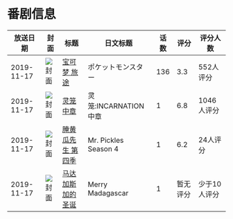 # 番剧信息

|放送日期|封面|标题|日文标题|话数|评分|评分人数|
|---|---|---|---|---|---|---|
|2019-11-17|![封面](https://lain.bgm.tv/pic/cover/c/bb/6d/292522_9Gor7.jpg)|[宝可梦 旅途](https://bangumi.tv/subject/292522)|ポケットモンスター|136|3.3|552人评分|
|2019-11-17|![封面](https://lain.bgm.tv/pic/cover/c/25/15/311724_AMiwe.jpg)|[灵笼 中章](https://bangumi.tv/subject/311724)|灵笼:INCARNATION 中章|1|6.8|1046人评分|
|2019-11-17|![封面](https://lain.bgm.tv/pic/cover/c/4e/d6/353655_22WMS.jpg)|[腌黄瓜先生 第四季](https://bangumi.tv/subject/353655)|Mr. Pickles Season 4|1|6.2|24人评分|
|2019-11-17|![封面](https://lain.bgm.tv/pic/cover/c/a7/a1/435601_0Hi2E.jpg)|[马达加斯加的圣诞](https://bangumi.tv/subject/435601)|Merry Madagascar|1|暂无评分|少于10人评分|
